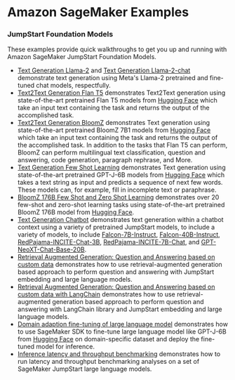 # Amazon SageMaker Examples

### JumpStart Foundation Models

These examples provide quick walkthroughs to get you up and running with Amazon SageMaker JumpStart Foundation Models.

- [Text Generation Llama-2](text-generation-llama-2.ipynb) and [Text Generation Llama-2-chat](text-generation-llama-2-chat.ipynb) demonstrate text generation using Meta's Llama-2 pretrained and fine-tuned chat models, respectfully.
- [Text2Text Generation Flan T5](text2text-generation-flan-t5-ul2.ipynb) demonstrates Text2Text generation using state-of-the-art pretrained Flan T5 models from [Hugging Face](https://huggingface.co/docs/transformers/model_doc/flan-t5) which take an input text containing the task and returns the output of the accomplished task. 
- [Text2Text Generation BloomZ](text2text-generation-bloomz.ipynb) demonstrates Text generation using state-of-the-art pretrained BloomZ 7B1 models from [Hugging Face](https://huggingface.co/bigscience/bloomz-7b1) which take an input text containing the task and returns the output of the accomplished task. In addition to the tasks that Flan T5 can perform, BloomZ can perform multilingual text classification, question and answering, code generation, paragraph rephrase, and More.
- [Text Generation Few Shot Learning](text-generation-few-shot-learning.ipynb) demonstrates Text generation using state-of-the-art pretrained GPT-J-6B models from [Hugging Face](https://huggingface.co/EleutherAI/gpt-j-6B) which takes a text string as input and predicts a sequence of next few words. These models can, for example, fill in incomplete text or paraphrase.
- [BloomZ 176B Few Shot and Zero Shot Learning](bloom-z-176b-few-shot-and-zero-shot-learning.ipynb) demonstrates over 20 few-shot and zero-shot learning tasks using state-of-the-art pretrained BloomZ 176B model from [Hugging Face](https://huggingface.co/bigscience/bloomz).
- [Text Generation Chatbot](text-generation-chatbot.ipynb) demonstrates text generation within a chatbot context using a variety of pretrained JumpStart models, to include a variety of models, to include [Falcon-7B-Instruct](https://huggingface.co/tiiuae/falcon-7b-instruct), [Falcon-40B-Instruct](https://huggingface.co/tiiuae/falcon-40b-instruct), [RedPajama-INCITE-Chat-3B](https://huggingface.co/togethercomputer/RedPajama-INCITE-Chat-3B-v1), [RedPajama-INCITE-7B-Chat](https://huggingface.co/togethercomputer/RedPajama-INCITE-7B-Chat), and [GPT-NeoXT-Chat-Base-20B](https://huggingface.co/togethercomputer/GPT-NeoXT-Chat-Base-20B).
- [Retrieval Augmented Generation: Question and Answering based on custom data](question_answering_retrieval_augmented_generation/question_answering_jumpstart_knn.ipynb) demonstrates how to use retrieval-augmented generation based approach to perform question and answering with JumpStart embedding and large language models.
- [Retrieval Augmented Generation: Question and Answering based on custom data with LangChain](question_answering_retrieval_augmented_generation/question_answering_langchain_jumpstart.ipynb) demonstrates how to use retrieval-augmented generation based approach to perform question and answering with LangChain library and JumpStart embedding and large language models.
- [Domain adaption fine-tuning of large language model](domain-adaption-finetuning-gpt-j-6b.ipynb) demonstrates how to use SageMaker SDK to fine-tune large language model like GPT-J-6B from [Hugging Face](https://huggingface.co/EleutherAI/gpt-j-6b) on domain-specific dataset and deploy the fine-tuned model for inference.
- [Inference latency and throughput benchmarking](text-generation-benchmarking/inference-latency-throughput-benchmarking.ipynb) demonstrates how to run latency and throughput benchmarking analyses on a set of SageMaker JumpStart large language models.
